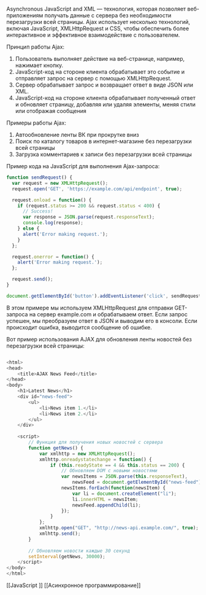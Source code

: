 Asynchronous JavaScript and XML — технология, которая позволяет веб-приложениям получать данные с сервера без необходимости перезагрузки всей страницы. Ajax использует несколько технологий, включая JavaScript, XMLHttpRequest и CSS, чтобы обеспечить более интерактивное и эффективное взаимодействие с пользователем.

Принцип работы Ajax:
1. Пользователь выполняет действие на веб-странице, например, нажимает кнопку.
2. JavaScript-код на стороне клиента обрабатывает это событие и отправляет запрос на сервер с помощью XMLHttpRequest. 
3. Сервер обрабатывает запрос и возвращает ответ в виде JSON или XML. 
4. JavaScript-код на стороне клиента обрабатывает полученный ответ и обновляет страницу, добавляя или удаляя элементы, меняя стили или отображая сообщения

Примеры работы Ajax:
1. Автообновление ленты ВК при прокрутке вниз
2. Поиск по каталогу товаров в интернет-магазине без перезагрузки всей страницы
3. Загрузка комментариев к записи без перезагрузки всей страницы 

Пример кода на JavaScript для выполнения Ajax-запроса:
```js
function sendRequest() {
  var request = new XMLHttpRequest();
  request.open('GET', 'https://example.com/api/endpoint', true);

  request.onload = function() {
    if (request.status >= 200 && request.status < 400) {
      // Success!
      var response = JSON.parse(request.responseText);
      console.log(response);
    } else {
      alert('Error making request.');
    }
  };

  request.onerror = function() {
    alert('Error making request.');
  };

  request.send();
}

document.getElementById('button').addEventListener('click', sendRequest);
```
В этом примере мы используем XMLHttpRequest для отправки GET-запроса на сервер example.com и обрабатываем ответ. Если запрос успешен, мы преобразуем ответ в JSON и выводим его в консоли. Если происходит ошибка, выводится сообщение об ошибке.

Вот пример использования AJAX для обновления ленты новостей без перезагрузки всей страницы:
```js

<html>
<head>
    <title>AJAX News Feed</title>
</head>
<body>
    <h1>Latest News</h1>
    <div id="news-feed">
        <ul>
            <li>News item 1.</li>
            <li>News item 2.</li>
        </ul>
    </div>
    
    <script>
        // Функция для получения новых новостей с сервера
        function getNews() {
            var xmlhttp = new XMLHttpRequest();
            xmlhttp.onreadystatechange = function() {
                if (this.readyState == 4 && this.status == 200) {
                    // Обновляем DOM с новыми новостями
                    var newsItems = JSON.parse(this.responseText),
                        newsFeed = document.getElementById("news-feed");
                    newsItems.forEach(function(newsItem) {
                        var li = document.createElement("li");
                        li.innerHTML = newsItem;
                        newsFeed.appendChild(li);
                    });
                }
            };
            xmlhttp.open("GET", "http://news-api.example.com/", true);
            xmlhttp.send();
        }
        
        // Обновляем новости каждые 30 секунд
        setInterval(getNews, 30000);
    </script>
</body>
</html>
```

[[JavaScript ]] [[Асинхронное программирование]] 